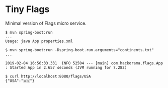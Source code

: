 # Tiny Flags

Minimal version of Flags micro service.

```
$ mvn spring-boot:run
...
Usage: java App properties.xml

```

```
$ mvn spring-boot:run -Dspring-boot.run.arguments="continents.txt"
...

2019-02-04 16:56:33.331  INFO 52504 --- [main] com.hackorama.flags.App : Started App in 2.657 seconds (JVM running for 7.282)

```

```
$ curl http://localhost:8080/flags/USA
{"USA":"🇺🇸"}
```
